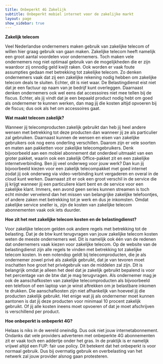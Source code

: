 ```yaml
---
title: Onbeperkt 4G Zakelijk
subtitle: Onbeperkt mobiel internet voor de zakelijke markt
layout: page
show_sidebar: true
---
```


**Zakelijk telecom**

Veel Nederlandse ondernemers maken gebruik van zakelijke telecom of willen hier graag gebruik van gaan maken. Zakelijke telecom heeft namelijk een groot aantal voordelen voor ondernemers. Toch maken vele ondernemers nog niet optimaal gebruik van de mogelijkheden die er zijn waardoor zij onnodig geld kwijt raken. Ook worden er vaak foute assumpties gedaan met betrekking tot zakelijke telecom. Zo denken ondernemers vaak dat zij een zakelijke rekening nodig hebben om zakelijke telecom deals te sluiten. Echter, dit is niet waar. De Belastingdienst eist niet dat je een factuur op naam van je bedrijf kunt overleggen. Daarnaast denken ondernemers ook wel eens dat accessoires niet mee tellen bij de fiscus. Echter, als jij vindt dat je een bepaald product nodig hebt om goed als ondernemer te kunnen werken, dan mag jij die kosten altijd opvoeren bij de fiscus; dus ook als het om accessoires gaat.

**Wat maakt telecom zakelijk?**

Wanneer jij telecomproducten zakelijk gebruikt dan heb jij heel andere wensen met betrekking tot deze producten dan wanneer jij ze als particulier zal gebruiken. Daarnaast kunnen de wensen en eisen van zakelijke gebruikers ook nog eens onderling verschillen. Daarom zijn er vele soorten en maten aan pakketten voor zakelijke telecomgebruikers. Denk bijvoorbeeld aan een mobiel abonnement dat onderdeel uitmaakt van een groter pakket, waarin ook een zakelijk Office-pakket zit en een zakelijke internetverbinding. Ben jij veel onderweg voor jouw werk? Dan kun jij bijvoorbeeld kiezen voor een zakelijk telecompakket met goed internet zodat jij ook onderweg via video-verbinding kunt vergaderen en overal in de cloud kunt werken. Daarnaast zit er ook een groot verschil in de service die jij krijgt wanneer jij een particuliere klant bent en de service voor een zakelijke klant. Immers, een avond geen series kunnen streamen is toch echt minder vervelend dan het missen van belangrijke zakelijke telefoontjes, of andere zaken met betrekking tot je werk en dus je inkomsten. Omdat zakelijke service sneller is, zijn de kosten van zakelijke telecom abonnementen vaak ook iets duurder.

**Hoe zit het met zakelijke telecom kosten en de belastingdienst?**

Voor zakelijke telecom gelden ook andere regels met betrekking tot de belasting. Dat je de btw kunt terugvragen van jouw zakelijke telecom kosten weten de meeste ondernemers wel. Dit is namelijk ook één van de redenen dat ondernemers vaak kiezen voor zakelijke telecom. Op de website van de belastingdienst zijn alle regels te vinden met betrekking tot zakelijke telecom kosten. In een notendop geldt bij telecomproducten, die je als ondernemer zowel privé als zakelijk gebruikt, dat je van tevoren moet inschatten hoe groot het privégebruik van de middelen zal zijn. Dit is belangrijk omdat je alleen het deel dat je zakelijk gebruikt bepalend is voor het percentage van de btw dat je mag terugvragen. Als ondernemer mag je ook de aanschafkosten van zakelijke telecomproducten als bijvoorbeeld een telefoon of een laptop van je winst aftrekken om je belastbare inkomen te drukken. Die aanschafkosten zijn niet afhankelijk van hoeveel jij die producten zakelijk gebruikt. Het enige wat jij als ondernemer moet kunnen aantonen is dat jij deze producten voor minimaal 10 procent zakelijk gebruikt. Of jij alle kosten ineens moet opvoeren of dat je moet afschrijven is verschillend per product.

**Hoe onbeperkt is onbeperkt 4G?**

Helaas is niks in de wereld oneindig. Dus ook niet jouw internetabonnement. Ondanks dat vele providers adverteren met onbeperkte 4G abonnementen zit er vaak toch een addertje onder het gras. In de praktijk is er namelijk vrijwel altijd een FUP: fair use policy. Dit betekent dat het onbeperkt is voor normaal gebruik. Dus bij overmatig gebruik en overbelasting van het netwerk zal jouw provider alsnog gaan protesteren.
